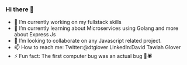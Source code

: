 ### Hi there 👋

- 🔭 I’m currently working on my fullstack skills
- 🌱 I’m currently learning about Microservices using Golang and more about Express Js
- 👯 I’m looking to collaborate on any Javascript related project.
- 📫 How to reach me: Twitter:@dtgiover LinkedIn:David Tawiah Glover
- ⚡ Fun fact: The first computer bug was an actual bug 🐞🕷


